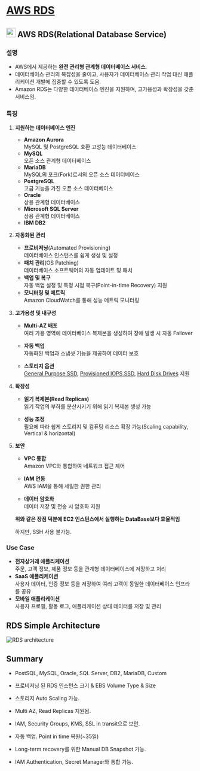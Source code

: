 # [AWS RDS](https://aws.amazon.com/ko/rds/?gclid=Cj0KCQjw0ruyBhDuARIsANSZ3wpsWljDcC1kapJJvUSyCfYIwguY_n_KyJxm2EbmsAdK9la7dkt_-YQaAsdhEALw_wcB&trk=fa578b5f-d60e-499f-a297-d9fdfdced64e&sc_channel=ps&ef_id=Cj0KCQjw0ruyBhDuARIsANSZ3wpsWljDcC1kapJJvUSyCfYIwguY_n_KyJxm2EbmsAdK9la7dkt_-YQaAsdhEALw_wcB:G:s&s_kwcid=AL!4422!3!548652089646!p!!g!!aws%20rds!11550597574!121019969748)

## <img src = "https://github.com/LeeWooJung/AWS-SAA-C03/assets/31682438/eb86c7cf-8b3f-40b3-b8e1-6c9687cf16bd" width = "25" height = "25"> AWS RDS(Relational Database Service)

### 설명

* AWS에서 제공하는 **완전 관리형 관계형 데이터베이스 서비스**.  
* 데이터베이스 관리의 복잡성을 줄이고, 사용자가 데이터베이스 관리 작업 대신 애플리케이션 개발에 집중할 수 있도록 도움.  
* Amazon RDS는 다양한 데이터베이스 엔진을 지원하며, 고가용성과 확장성을 갖춘 서비스임.

### 특징

1. **지원하는 데이터베이스 엔진**

    * **Amazon Aurora**  
    MySQL 및 PostgreSQL 호환 고성능 데이터베이스
    * **MySQL**  
    오픈 소스 관계형 데이터베이스
    * **MariaDB**  
    MySQL의 포크(Fork)로서의 오픈 소스 데이터베이스
    * **PostgreSQL**  
    고급 기능을 가진 오픈 소스 데이터베이스
    * **Oracle**  
    상용 관계형 데이터베이스
    * **Microsoft SQL Server**  
    상용 관계형 데이터베이스
    * **IBM DB2**

2. **자동화된 관리**

    * **프로비저닝**(Automated Provisioning)  
    데이터베이스 인스턴스를 쉽게 생성 및 설정
    * **패치 관리**(OS Patching)  
    데이터베이스 소프트웨어의 자동 업데이트 및 패치
    * **백업 및 복구**  
    자동 백업 설정 및 특정 시점 복구(Point-in-time Recovery) 지원
    * **모니터링 및 메트릭**  
    Amazon CloudWatch를 통해 성능 메트릭 모니터링

3. **고가용성 및 내구성**

    * **Multi-AZ 배포**  
    여러 가용 영역에 데이터베이스 복제본을 생성하여 장애 발생 시 자동 Failover

    * **자동 백업**  
    자동화된 백업과 스냅샷 기능을 제공하여 데이터 보호

    * **스토리지 옵션**  
    [General Purpose SSD](https://github.com/LeeWooJung/AWS-SAA-C03/tree/main/6.%20Storage/6-1.%20EBS/6-1-1.%20General%20Purpose%20SSD), [Provisioned IOPS SSD](https://github.com/LeeWooJung/AWS-SAA-C03/tree/main/6.%20Storage/6-1.%20EBS/6-1-2.%20Provisioned%20IOPS%20SSD), [Hard Disk Drives](https://github.com/LeeWooJung/AWS-SAA-C03/tree/main/6.%20Storage/6-1.%20EBS/6-1-3.%20Hard%20Disk%20Drives) 지원

4. **확장성**

    * **읽기 복제본(Read Replicas)**  
    읽기 작업의 부하를 분산시키기 위해 읽기 복제본 생성 가능

    * **성능 조정**  
    필요에 따라 쉽게 스토리지 및 컴퓨팅 리소스 확장 가능(Scaling capability, Vertical & horizontal)

5. **보안**

    * **VPC 통합**  
    Amazon VPC와 통합하여 네트워크 접근 제어

    * **IAM 연동**  
    AWS IAM을 통해 세밀한 권한 관리

    * **데이터 암호화**  
    데이터 저장 및 전송 시 암호화 지원

    **위와 같은 장점 덕분에 EC2 인스턴스에서 실행하는 DataBase보다 효율적임**

    하지만, SSH 사용 불가능.

### Use Case

* **전자상거래 애플리케이션**  
주문, 고객 정보, 제품 정보 등을 관계형 데이터베이스에 저장하고 처리
* **SaaS 애플리케이션**  
사용자 데이터, 인증 정보 등을 저장하여 여러 고객이 동일한 데이터베이스 인프라를 공유
* **모바일 애플리케이션**  
사용자 프로필, 활동 로그, 애플리케이션 상태 데이터를 저장 및 관리

## RDS Simple Architecture

![RDS architecture](https://github.com/LeeWooJung/AWS-SAA-C03/assets/31682438/80114e7f-a88c-48c3-a68a-ff3b2f14be9a)

## Summary

* PostSQL, MySQL, Oracle, SQL Server, DB2, MariaDB, Custom

* 프로비저닝 된 RDS 인스턴스 크기 & EBS Volume Type & Size

* 스토리지 Auto Scaling 가능.

* Multi AZ, Read Replicas 지원됨.

* IAM, Security Groups, KMS, SSL in transit으로 보안.

* 자동 백업. Point in time 복원(~35일)

* Long-term recovery를 위한 Manual DB Snapshot 가능.

* IAM Authentication, Secret Manager와 통합 가능.